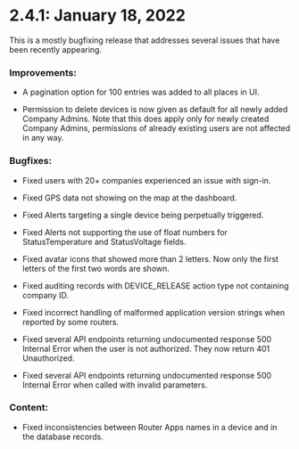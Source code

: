 # 2.4.1: January 18, 2022

This is a mostly bugfixing release that addresses several issues that have been recently appearing.

### Improvements:

* A pagination option for 100 entries was added to all places in UI.

* Permission to delete devices is now given as default for all newly added Company Admins. Note that this does apply only for newly created Company Admins, permissions of already existing users are not affected in any way.


### Bugfixes:

* Fixed users with 20+ companies experienced an issue with sign-in.

* Fixed GPS data not showing on the map at the dashboard.

* Fixed Alerts targeting a single device being perpetually triggered.

* Fixed Alerts not supporting the use of float numbers for StatusTemperature and StatusVoltage fields.

* Fixed avatar icons that showed more than 2 letters. Now only the first letters of the first two words are shown.

* Fixed auditing records with DEVICE_RELEASE action type not containing company ID.

* Fixed incorrect handling of malformed application version strings when reported by some routers.

* Fixed several API endpoints returning undocumented response 500 Internal Error when the user is not authorized. They now return 401 Unauthorized.

* Fixed several API endpoints returning undocumented response 500 Internal Error when called with invalid parameters.

### Content:

* Fixed inconsistencies between Router Apps names in a device and in the database records.
  